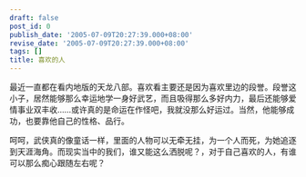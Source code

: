 ```yaml
---
draft: false
post_id: 0
publish_date: '2005-07-09T20:27:39.000+08:00'
revise_date: '2005-07-09T20:27:39.000+08:00'
tags: []
title: 喜欢的人
---
```


最近一直都在看内地版的天龙八部。喜欢看主要还是因为喜欢里边的段誉。段誉这小子，居然能够那么幸运地学一身好武艺，而且吸得那么多好内力，最后还能够爱情事业双丰收……或许真的是命运在作怪吧，我就没那么好运过。当然，他能够成功，也要靠他自己的性格、品行。

呵呵，武侠真的像童话一样，里面的人物可以无牵无挂，为一个人而死，为她追逐到天涯海角。而现实当中的我们，谁又能这么洒脱呢？，对于自己喜欢的人，有谁可以那么痴心跟随左右呢？
